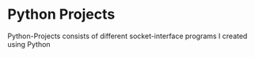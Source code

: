 # Python Projects
Python-Projects consists of different socket-interface programs I created using Python 
